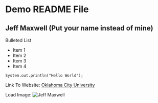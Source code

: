 # Demo README File

## Jeff Maxwell (Put your name instead of mine)

Bulleted List
- Item 1
- Item 2
- Item 3
- Item 4

`
System.out.println("Hello World");
`

Link To Website:
[Oklahoma City University](https://okcu.edu)

Load Image:
![Jeff Maxwell]([https](https://jeffmaxwell.com/assets/images/profile-lg.jpg)https://jeffmaxwell.com/assets/images/profile-lg.jpg "Jeff Maxwell")

